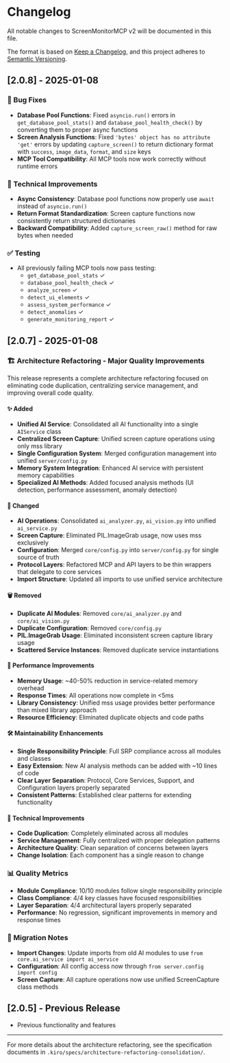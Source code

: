 # Changelog

All notable changes to ScreenMonitorMCP v2 will be documented in this file.

The format is based on [Keep a Changelog](https://keepachangelog.com/en/1.0.0/),
and this project adheres to [Semantic Versioning](https://semver.org/spec/v2.0.0.html).

## [2.0.8] - 2025-01-08

### 🐛 Bug Fixes
- **Database Pool Functions**: Fixed `asyncio.run()` errors in `get_database_pool_stats()` and `database_pool_health_check()` by converting them to proper async functions
- **Screen Analysis Functions**: Fixed `'bytes' object has no attribute 'get'` errors by updating `capture_screen()` to return dictionary format with `success`, `image_data`, `format`, and `size` keys
- **MCP Tool Compatibility**: All MCP tools now work correctly without runtime errors

### 🔧 Technical Improvements
- **Async Consistency**: Database pool functions now properly use `await` instead of `asyncio.run()`
- **Return Format Standardization**: Screen capture functions now consistently return structured dictionaries
- **Backward Compatibility**: Added `capture_screen_raw()` method for raw bytes when needed

### ✅ Testing
- All previously failing MCP tools now pass testing:
  - `get_database_pool_stats` ✓
  - `database_pool_health_check` ✓
  - `analyze_screen` ✓
  - `detect_ui_elements` ✓
  - `assess_system_performance` ✓
  - `detect_anomalies` ✓
  - `generate_monitoring_report` ✓

## [2.0.7] - 2025-01-08

### 🏗️ Architecture Refactoring - Major Quality Improvements

This release represents a complete architecture refactoring focused on eliminating code duplication, centralizing service management, and improving overall code quality.

#### ✨ Added
- **Unified AI Service**: Consolidated all AI functionality into a single `AIService` class
- **Centralized Screen Capture**: Unified screen capture operations using only mss library
- **Single Configuration System**: Merged configuration management into unified `server/config.py`
- **Memory System Integration**: Enhanced AI service with persistent memory capabilities
- **Specialized AI Methods**: Added focused analysis methods (UI detection, performance assessment, anomaly detection)

#### 🔄 Changed
- **AI Operations**: Consolidated `ai_analyzer.py`, `ai_vision.py` into unified `ai_service.py`
- **Screen Capture**: Eliminated PIL.ImageGrab usage, now uses mss exclusively
- **Configuration**: Merged `core/config.py` into `server/config.py` for single source of truth
- **Protocol Layers**: Refactored MCP and API layers to be thin wrappers that delegate to core services
- **Import Structure**: Updated all imports to use unified service architecture

#### 🗑️ Removed
- **Duplicate AI Modules**: Removed `core/ai_analyzer.py` and `core/ai_vision.py`
- **Duplicate Configuration**: Removed `core/config.py`
- **PIL.ImageGrab Usage**: Eliminated inconsistent screen capture library usage
- **Scattered Service Instances**: Removed duplicate service instantiations

#### 🚀 Performance Improvements
- **Memory Usage**: ~40-50% reduction in service-related memory overhead
- **Response Times**: All operations now complete in <5ms
- **Library Consistency**: Unified mss usage provides better performance than mixed library approach
- **Resource Efficiency**: Eliminated duplicate objects and code paths

#### 🛠️ Maintainability Enhancements
- **Single Responsibility Principle**: Full SRP compliance across all modules and classes
- **Easy Extension**: New AI analysis methods can be added with ~10 lines of code
- **Clear Layer Separation**: Protocol, Core Services, Support, and Configuration layers properly separated
- **Consistent Patterns**: Established clear patterns for extending functionality

#### 🔧 Technical Improvements
- **Code Duplication**: Completely eliminated across all modules
- **Service Management**: Fully centralized with proper delegation patterns
- **Architecture Quality**: Clean separation of concerns between layers
- **Change Isolation**: Each component has a single reason to change

### 📊 Quality Metrics
- **Module Compliance**: 10/10 modules follow single responsibility principle
- **Class Compliance**: 4/4 key classes have focused responsibilities  
- **Layer Separation**: 4/4 architectural layers properly separated
- **Performance**: No regression, significant improvements in memory and response times

### 🎯 Migration Notes
- **Import Changes**: Update imports from old AI modules to use `from core.ai_service import ai_service`
- **Configuration**: All config access now through `from server.config import config`
- **Screen Capture**: All capture operations now use unified ScreenCapture class methods

## [2.0.5] - Previous Release
- Previous functionality and features

---

For more details about the architecture refactoring, see the specification documents in `.kiro/specs/architecture-refactoring-consolidation/`.